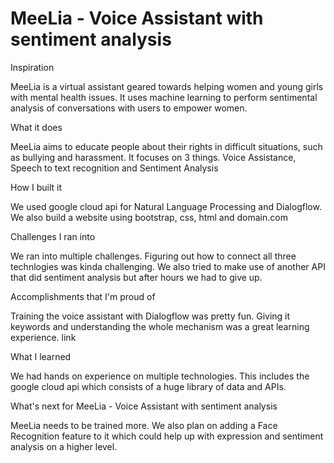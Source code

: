 # MeeLia - Voice Assistant with sentiment analysis

Inspiration

MeeLia is a virtual assistant geared towards helping women and young girls with mental health issues. It uses machine learning to perform sentimental analysis of conversations with users to empower women.

What it does

MeeLia aims to educate people about their rights in difficult situations, such as bullying and harassment. It focuses on 3 things. Voice Assistance, Speech to text recognition and Sentiment Analysis

How I built it

We used google cloud api for Natural Language Processing and Dialogflow. We also build a website using bootstrap, css, html and domain.com

Challenges I ran into

We ran into multiple challenges. Figuring out how to connect all three technlogies was kinda challenging. We also tried to make use of another API that did sentiment analysis but after hours we had to give up.

Accomplishments that I'm proud of

Training the voice assistant with Dialogflow was pretty fun. Giving it keywords and understanding the whole mechanism was a great learning experience. link

What I learned

We had hands on experience on multiple technologies. This includes the google cloud api which consists of a huge library of data and APIs.

What's next for MeeLia - Voice Assistant with sentiment analysis

MeeLia needs to be trained more. We also plan on adding a Face Recognition feature to it which could help up with expression and sentiment analysis on a higher level.
